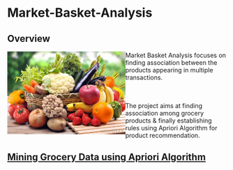 # Market-Basket-Analysis

## Overview

<p align="center">
  <img src="https://github.com/rakeshdatascience/Market-Basket-Analysis/blob/master/Mining%20Grocery%20Data%20using%20Apriori%20Algorithm/Images/group-of-vegetables-in-basket.jpg",alt="neofetch" align="left" height="190px">
  </p>



Market Basket Analysis focuses on finding association between the products appearing in multiple transactions.
<br/>
<br/>
<br/>


The project aims at finding association among grocery products & finally establishing rules using Apriori Algorithm for product recommendation.






## [Mining Grocery Data using Apriori Algorithm](Mining%20Grocery%20Data%20using%20Apriori%20Algorithm)





























